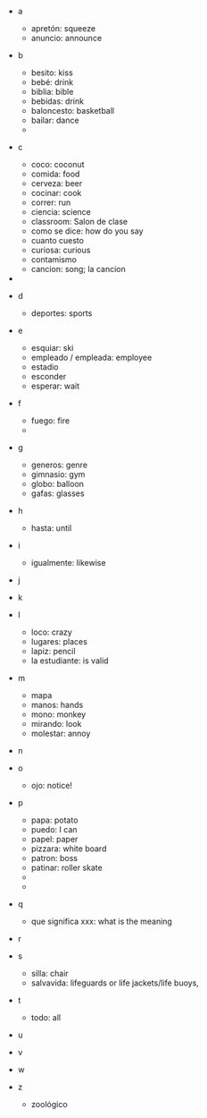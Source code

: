- a
  - apretón: squeeze
  - anuncio: announce 

- b
  - besito: kiss
  - bebé: drink
  - biblia: bible
  - bebidas: drink
  - baloncesto: basketball
  - bailar: dance
  - 
- c
  - coco: coconut
  - comida: food
  - cerveza: beer
  - cocinar: cook
  - correr: run
  - ciencia: science
  - classroom: Salon de clase
  - como se dice: how do you say
  - cuanto cuesto
  - curiosa: curious
  - contamismo
  - cancion: song; la cancion
- 
- d
  - deportes: sports
- e
  - esquiar: ski
  - empleado / empleada: employee
  - estadio
  - esconder
  - esperar: wait
- f
  - fuego: fire
  - 
- g
  - generos: genre
  - gimnasio: gym
  - globo: balloon
  - gafas: glasses
- h
  - hasta: until
 
- i
  - igualmente: likewise
- j
- k
- l
  - loco: crazy
  - lugares: places
  - lapiz: pencil
  - la estudiante: is valid
 
- m
  - mapa
  - manos: hands
  - mono: monkey
  - mirando: look
  - molestar: annoy
 
- n
- o
  - ojo: notice!
- p
  - papa: potato
  - puedo: I can
  - papel: paper
  - pizzara: white board
  - patron: boss
  - patinar: roller skate
  - 
  - 
- q
  - que significa xxx:  what is the meaning 
- r
- s
  - silla: chair
  - salvavida: lifeguards or life jackets/life buoys,
- t
  - todo: all
- u
- v
- w
- z
  - zoológico
